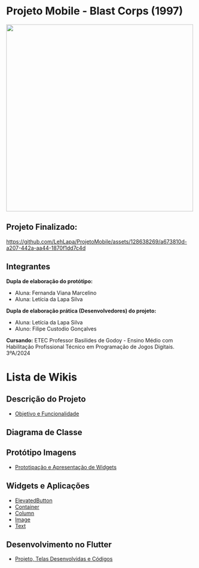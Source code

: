 # Projeto Mobile - Blast Corps (1997)
<img width="500" src="https://github.com/LehLapa/ProjetoMobile2/assets/128638269/780654b5-d412-494c-b529-93fb6c756c58">

## Projeto Finalizado:

https://github.com/LehLapa/ProjetoMobile/assets/128638269/a673810d-a207-442a-aa44-1870f1dd7c4d

## Integrantes
**Dupla de elaboração do protótipo:**

- Aluna: Fernanda Viana Marcelino
- Aluna: Letícia da Lapa Silva

**Dupla de elaboração prática (Desenvolvedores) do projeto:**

- Aluna: Letícia da Lapa Silva
- Aluno: Filipe Custodio Gonçalves
  
**Cursando:** ETEC Professor Basilides de Godoy - Ensino Médio com Habilitação Profissional Técnico em Programação de Jogos Digitais. 3ºA/2024

# Lista de Wikis

## Descrição do Projeto
- <a href="https://github.com/LehLapa/ProjetoMobile/wiki/Descrição-Projeto"> Objetivo e Funcionalidade <a>

## Diagrama de Classe 

## Protótipo Imagens
- <a href="https://github.com/LehLapa/ProjetoMobile/wiki/Protótipo-Imagens"> Prototipação e Apresentação de Widgets<a>
## Widgets e Aplicações
- <a href="https://github.com/LehLapa/ProjetoMobile/wiki/Widget:-Elevated-Button"> ElevatedButton <a>
- <a href="https://github.com/LehLapa/ProjetoMobile/wiki/Widget:-Container"> Container <a>
- <a href="https://github.com/LehLapa/ProjetoMobile/wiki/Widget:-Column"> Column <a>
- <a href="https://github.com/LehLapa/ProjetoMobile/wiki/Widget:-Image"> Image <a>
- <a href="https://github.com/LehLapa/ProjetoMobile/wiki/Widget:-Text"> Text <a>
## Desenvolvimento no Flutter
- <a href="https://github.com/LehLapa/ProjetoMobile/wiki/Desenvolvimento-no-Flutter"> Projeto, Telas Desenvolvidas e Códigos<a>
